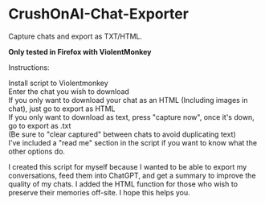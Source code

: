 # CrushOnAI-Chat-Exporter
Capture chats and export as TXT/HTML.

**Only tested in Firefox with ViolentMonkey**

Instructions: 

Install script to Violentmonkey<br>
Enter the chat you wish to download<br>
If you only want to download your chat as an HTML (Including images in chat), just go to export as HTML<br>
If you only want to download as text, press "capture now", once it's down, go to export as .txt<br>
(Be sure to "clear captured" between chats to avoid duplicating text)<br>
I've included a "read me" section in the script if you want to know what the other options do.<br>


I created this script for myself because I wanted to be able to export my conversations, feed them into ChatGPT, and get a summary to improve the quality of my chats. I added the HTML function for those who wish to preserve their memories off-site. I hope this helps you.<br>

